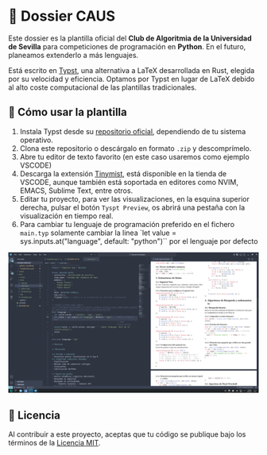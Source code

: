 # 📖 Dossier CAUS  

Este dossier es la plantilla oficial del **Club de Algoritmia de la Universidad de Sevilla** para competiciones de programación en **Python**. En el futuro, planeamos extenderlo a más lenguajes.  

Está escrito en [Typst](https://typst.app/), una alternativa a LaTeX desarrollada en Rust, elegida por su velocidad y eficiencia. Optamos por Typst en lugar de LaTeX debido al alto coste computacional de las plantillas tradicionales.  

## 🚀 Cómo usar la plantilla  

<!-- ### Opción 1: Usar Typst en local   -->
1. Instala Typst desde su [repositorio oficial](https://github.com/typst/typst), dependiendo de tu sistema operativo. 
2. Clona este repositorio o descárgalo en formato `.zip` y descomprímelo. 
3. Abre tu editor de texto favorito (en este caso usaremos como ejemplo VSCODE)
3. Descarga la extensión [Tinymist](https://github.com/Myriad-Dreamin/tinymist), está disponible en la tienda de VSCODE, aunque también está soportada en editores como NVIM, EMACS, Sublime Text, entre otros.
4. Editar tu proyecto, para ver las visualizaciones, en la esquina superior derecha, pulsar el botón `Tyspt Preview`, os abrirá una pestaña con la visualización en tiempo real.
5. Para cambiar tu lenguaje de programación preferido en el fichero `main.typ` solamente cambiar la linea `let value = sys.inputs.at("language", default: "python")`` por el lenguaje por defecto 

![1](assets/local-example.png)

<!-- 
### Opción 2: Usar Typst en la web  

Si no quieres instalarlo de forma local y quieres abrirlo en la página https://typst.app/, seguir los siguientes pasos:

1. Descarga este repositorio en un archivo.zip y descomprímelo en tu ordenador.
2. Accede a [Typst.app](https://typst.app/) e inicia sesión.  
3. Crea un documento nuevo con el nombre que quieras.

![2](assets/create-project.png)  

4. Una vez creado, subimos los ficheros que se descomprimieron y le damos a aceptar.

![3](assets/upload-files.png)
![4](assets/upload-files-2.png)

4. Abre `main.typ` y selecciona el lenguaje de programación deseado, de la misma forma que el paso 5 del usar en local. -->

## 📜 Licencia  

Al contribuir a este proyecto, aceptas que tu código se publique bajo los términos de la [Licencia MIT](LICENSE.txt).